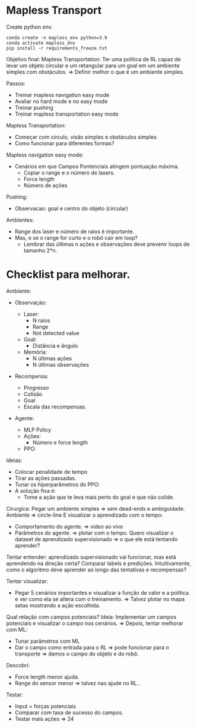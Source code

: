# Mapless Transport

Create python env.
````
conda create -n mapless_env python=3.9
conda activate mapless_env
pip install -r requirements_freeze.txt
````

Objetivo final: Mapless Transportation: Ter uma política de RL capaz de levar um objeto circular e um retangular para um goal em um ambiente simples com obstáculos. => Definir melhor o que é um ambiente simples.

Passos:
- Treinar mapless navigation easy mode
- Avaliar no hard mode e no easy mode
- Treinar pushing
- Treinar mapless transportation easy mode

Mapless Transportation:
- Começar com circulo, visão simples e obstáculos simples
- Como funcionar para diferentes formas?


Mapless navigation easy mode:
- Cenários em que Campos Pontenciais atingem pontuação máxima.
    - Copiar o range e o número de lasers.
    - Force length
    - Número de ações


Pushing:
- Observacao: goal e centro do objeto (circular)



Ambientes:
- Range dos laser e número de raios é importante.
- Mas, e se o range for curto e o robô cair em loop?
    - Lembrar das últimas n ações e observações deve prevenir loops de tamanho 2*n.


# Checklist para melhorar.

Ambiente:

- Observação:
    - Laser:
        - N raios
        - Range
        - Not detected value
    - Goal:
        - Distância e ângulo
    - Memória:
        - N últimas ações
        - N últimas observações

- Recompensa:
    - Progresso
    - Colisão
    - Goal
    - Escala das recompensas.

- Agente:
    - MLP Policy
    - Ações:
        - Número e force length
    - PPO:


Ideias:
- Colocar penalidade de tempo
- Tirar as ações passadas.
- Tunar os hiperparâmetros do PPO:
- A solução fixa é:
    - Tome a ação que te leva mais perto do goal e que não colide.

Cirurgíca:
Pegar um ambiente simples => sem dead-ends e ambiguidade.
Ambiente => circle-line
E visualizar o aprendizado com o tempo:
- Comportamento do agente. => video ao vivo
- Parâmetros do agente. => plotar com o tempo.
Quero visualizar o dataset de aprendizado supervisionado => o que ele está tentando aprender?

Tentar entender: aprendizado supervisionado vai funcionar, mas está aprendendo na direção certa?
Comparar labels e predições.
Intuitivamente, como o algoritmo deve aprender ao longo das tentativas e recompensas?

Tentar visualizar:
- Pegar 5 cenários importantes e visualizar a função de valor e a política. e ver como ela se altera com o treinamento.
=> Talvez plotar no mapa setas mostrando a ação escolhida.

Qual relação com campos potenciais?
Ideia: Implementar um campos potenciais e visualizar o campo nos cenários.
=> Depois, tentar melhorar com ML:
- Tunar parâmetros com ML
- Dar o campo como entrada para o RL => pode funcionar para o transporte => damos o campo do objeto e do robô.


Descobri:
- Force length menor ajuda.
- Range do sensor menor => talvez nao ajude no RL..

Testar:
- Input = forças potenciais
- Comparar com taxa de sucesso do campos.
- Testar mais ações => 24